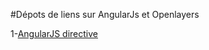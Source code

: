#Dépots de liens sur AngularJs et Openlayers

1-[AngularJS directive](https://github.com/tombatossals/angular-openlayers-directive)
